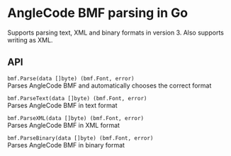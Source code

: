 # AngleCode BMF parsing in Go
 
Supports parsing text, XML and binary formats in version 3. Also supports writing as XML.

## API

`bmf.Parse(data []byte) (bmf.Font, error)`  
Parses AngleCode BMF and automatically chooses the correct format


`bmf.ParseText(data []byte) (bmf.Font, error)`  
Parses AngleCode BMF in text format


`bmf.ParseXML(data []byte) (bmf.Font, error)`  
Parses AngleCode BMF in XML format


`bmf.ParseBinary(data []byte) (bmf.Font, error)`  
Parses AngleCode BMF in binary format
